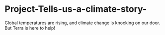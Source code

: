 # Project-Tells-us-a-climate-story-
Global temperatures are rising, and climate change is knocking on our door. But Terra is here to help!
